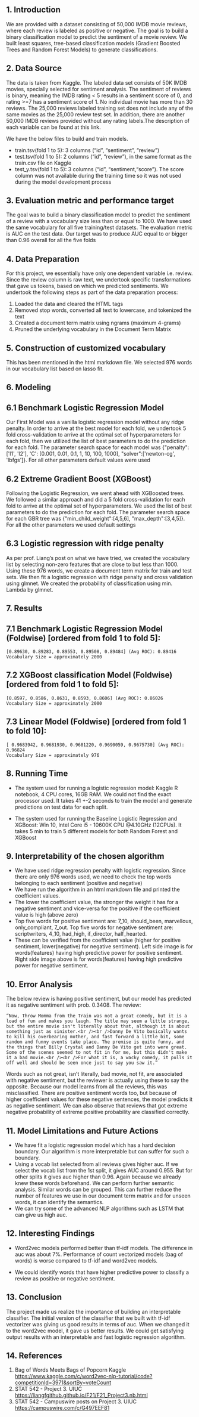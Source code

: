 ## 1. Introduction
We are provided with a dataset consisting of 50,000 IMDB movie reviews, where each review is labeled as positive or negative. The goal is to build a binary classification model to predict the sentiment of a movie review. We built least squares, tree-based classification models (Gradient Boosted Trees and Random Forest Models) to generate classifications.

## 2. Data Source
The data is taken from Kaggle. The labeled data set consists of 50K IMDB movies, specially selected for sentiment analysis. The sentiment of reviews is binary, meaning the IMDB rating < 5 results in a sentiment score of 0, and rating >=7 has a sentiment score of 1. No individual movie has more than 30 reviews. The 25,000 reviews labeled training set does not include any of the same movies as the 25,000 review test set. In addition, there are another 50,000 IMDB reviews provided without any rating labels.The description of each variable can be found at this link.

We have the below files to build and train models.
-	train.tsv(fold 1 to 5): 3 columns (“id”, “sentiment”, “review”)
-	test.tsv(fold 1 to 5): 2 columns (“id”, “review”), in the same format as the train.csv file on Kaggle 
-	test_y.tsv(fold 1 to 5): 3 columns (“id”, “sentiment,“score”). The score column was not available during the training time so it was not used during the model development process

## 3. Evaluation metric and performance target
The goal was to build a binary classification model to predict the sentiment of a review with a vocabulary size less than or equal to 1000. We have used the same vocabulary for all five training/test datasets.
The evaluation metric is AUC on the test data. Our target was to produce AUC equal to or bigger than 0.96 overall for all the five folds
## 4. Data Preparation
For this project, we essentially have only one dependent variable i.e. review. Since the review column is raw text, we undertook specific transformations that gave us tokens, based on which we predicted sentiments. We undertook the following steps as part of the data preparation process:
1.	Loaded the data and cleared the HTML tags
2.	Removed stop words, converted all text to lowercase, and tokenized the text
3.	Created a document term matrix using ngrams (maximum 4-grams)
4.	Pruned the underlying vocabulary in the Document Term Matrix 

## 5. Construction of customized vocabulary
This has been mentioned in the html markdown file. We selected 976 words in our vocabulary list based on lasso fit.

## 6. Modeling
## 6.1 Benchmark Logistic Regression Model
Our First Model was a vanilla logistic regression model without any ridge penalty. In order to arrive at the best model for each fold, we undertook 5 fold cross-validation to arrive at the optimal set of hyperparameters for each fold, then we utilized the list of best parameters to do the prediction for each fold. The parameter search space for each model was {"penalty": ['l1', 'l2'], 'C': [0.001, 0.01, 0.1, 1, 10, 100, 1000], "solver":['newton-cg', 'lbfgs']}. For all other parameters default values were used

## 6.2 Extreme Gradient Boost (XGBoost)
Following the Logistic Regression, we went ahead with XGBoosted trees. We followed a similar approach and did a 5 fold cross-validation for each fold to arrive at the optimal set of hyperparameters. We used the list of best parameters to do the prediction for each fold. The parameter search space for each GBR tree was {"min_child_weight":[4,5,6], "max_depth":[3,4,5]}. For all the other parameters we used default settings
## 6.3 Logistic regression with ridge penalty
As per prof. Liang’s post on what we have tried, we created the vocabulary list by selecting non-zero features that are close to but less than 1000. Using these 976 words, we create a document term matrix for train and test sets. We then fit a logistic regression with ridge penalty and cross validation using glmnet. We created the probability of classification using min. Lambda by glmnet.

## 7. Results
## 7.1 Benchmark Logistic Regression Model (Foldwise) [ordered from fold 1 to fold 5]: 
```
[0.89630, 0.89283, 0.89553, 0.89508, 0.89484] (Avg ROC): 0.89416
Vocabulary Size = approximately 2000
```
## 7.2 XGBoost classification Model (Foldwise) [ordered from fold 1 to fold 5]: 
```
[0.8597, 0.8586, 0.8631, 0.8593, 0.8606] (Avg ROC): 0.86026
Vocabulary Size = approximately 2000
```
## 7.3 Linear Model (Foldwise) [ordered from fold 1 to fold 10]: 
```
[ 0.9683942, 0.9681930, 0.9681220, 0.9690059, 0.9675730] (Avg ROC): 0.96824
Vocabulary Size = approximately 976
```
## 8. Running Time
-	The system used for running a logistic regression model: Kaggle R notebook, 4 CPU cores, 16GB RAM. We could not find the exact processor used. It takes 41 +-2  seconds to train the model and generate predictions on test data for each split.

-	The system used for running the Baseline Logistic Regression and XGBoost: Win 10, Intel Core i5 - 10600K CPU @4.10GHz (12CPUs). It takes 5 min to train 5 different models for both Random Forest and XGBoost

## 9. Interpretability of the chosen algorithm
-	We have used ridge regression penalty with logistic regression. Since there are only 976 words used, we need to check the top words belonging to each sentiment (positive and negative)
-	We have run the algorithm in an html markdown file and printed the coefficient values.
-	The lower the coefficient value, the stronger the weight it has for a negative sentiment and vice-versa for the positive if the coefficient value is high (above zero)
-	Top five words for positive sentiment are: 7_10, should_been, marvellous, only_compliant, 7_out. Top five words for negative sentiment are: scriptwriters, 4_10, had_high, if_director, half_hearted.
-	These can be verified from the coefficient value (higher for positive sentiment, lower(negative) for negative sentiment). Left side image is for words(features) having high predictive power for  positive sentiment. Right side image above is for words(features) having high predictive power for negative sentiment.

## 10. Error Analysis
The below review is having positive sentiment, but our model has predicted it as negative sentiment with prob. 0.3408.
The review: 
```
“Now, Throw Momma from the Train was not a great comedy, but it is a load of fun and makes you laugh. The title may seem a little strange, but the entire movie isn't literally about that, although it is about something just as sinister.<br /><br />Danny De Vito basically wants to kill his overbearing mother, and fast forward a little bit, some random and funny events take place. The premise is quite funny, and the things that Billy Crystal and Danny De Vito get into were great. Some of the scenes seemed to not fit in for me, but this didn't make it a bad movie.<br /><br />For what it is, a wacky comedy, it pulls it off well and should be seen once just to say you saw it.”
```

Words such as not great, isn’t literally, bad movie, not fit, are associated with negative sentiment, but the reviewer is actually using these to say the opposite. Because our model learns from all the reviews, this was misclassified. There are positive sentiment words too, but because of higher coefficient values for these negative sentences, the model predicts it as negative sentiment. We can also observe that reviews that got extreme negative probability of extreme positive probability are classified correctly.

## 11. Model Limitations and Future Actions
-	We have fit a logistic regression model which has a hard decision boundary. Our algorithm is more interpretable but can suffer for such a boundary.
-	Using a vocab list selected from all reviews gives higher auc. If we select the vocab list from the 1st split, it gives AUC around 0.955. But for other splits it gives auc higher than 0.96. Again because we already knew these words beforehand. We can perform further semantic analysis. Similar words can be grouped. This can further reduce the number of features we use in our document term matrix and for unseen words, it can identify the semantics.
-	We can try some of the advanced NLP algorithms such as LSTM that can give us high auc.

## 12. Interesting Findings
-	Word2vec models performed better than tf-idf models. The difference in auc was about 7%. Performance of count vectorized models (bag of words) is worse compared to tf-idf and word2vec models.

-	We could identify words that have higher predictive power to classify a review as positive or negative sentiment.

## 13. Conclusion
The project made us realize the importance of building an interpretable classifier. The initial version of the classifier that we built with tf-idf vectorizer was giving us good results in terms of auc. When we changed it to the word2vec model, it gave us better results. We could get satisfying output results with an interpretable and fast logistic regression algorithm.

## 14. References
1.	Bag of Words Meets Bags of Popcorn  Kaggle https://www.kaggle.com/c/word2vec-nlp-tutorial/code?competitionId=3971&sortBy=voteCount
2.	STAT 542 - Project 3. UIUC https://liangfgithub.github.io/F21/F21_Project3.nb.html
3.	STAT 542 - Campuswire posts on Project 3. UIUC https://campuswire.com/c/G497EEF81
